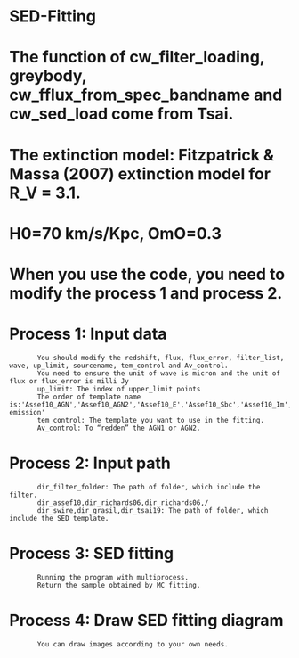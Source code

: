 # SED-Fitting
# The function of cw_filter_loading, greybody, cw_fflux_from_spec_bandname and cw_sed_load come from Tsai.
# The extinction model: Fitzpatrick & Massa (2007) extinction model for R_V = 3.1.
# H0=70 km/s/Kpc, OmO=0.3
# When you use the code, you need to modify the process 1 and process 2.
# Process 1: Input data
           You should modify the redshift, flux, flux_error, filter_list, wave, up_limit, sourcename, tem_control and Av_control.
           You need to ensure the unit of wave is micron and the unit of flux or flux_error is milli Jy
           up_limit: The index of upper_limit points
           The order of template name is:'Assef10_AGN','Assef10_AGN2','Assef10_E','Assef10_Sbc','Assef10_Im','Greybody','Dust emission'
           tem_control: The template you want to use in the fitting.
           Av_control: To “redden” the AGN1 or AGN2.
# Process 2: Input path
           dir_filter_folder: The path of folder, which include the filter.
           dir_assef10,dir_richards06,dir_richards06,/
           dir_swire,dir_grasil,dir_tsai19: The path of folder, which include the SED template.
# Process 3: SED fitting
           Running the program with multiprocess.
           Return the sample obtained by MC fitting.
# Process 4: Draw SED fitting diagram
           You can draw images according to your own needs.
